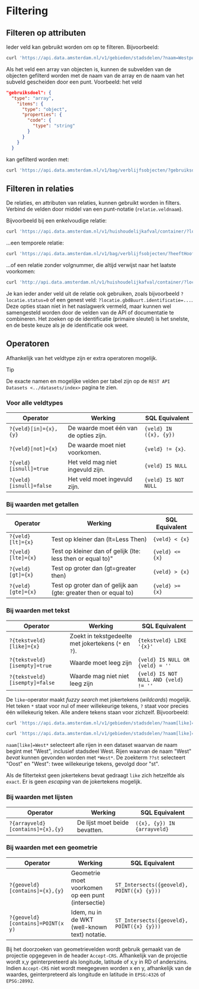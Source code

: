 # Filtering

## Filteren op attributen

Ieder veld kan gebruikt worden om op te filteren. Bijvoorbeeld:

``` bash
curl 'https://api.data.amsterdam.nl/v1/gebieden/stadsdelen/?naam=Westpoort'
```

Als het veld een array van objecten is, kunnen de subvelden van de
objecten gefilterd worden met de naam van de array en de naam van het
subveld gescheiden door een punt. Voorbeeld: het veld

``` json
"gebruiksdoel": {
  "type": "array",
    "items": {
      "type": "object",
      "properties": {
        "code": {
          "type": "string"
        }
      }
    }
  }
```

kan gefilterd worden met:

``` bash
curl 'https://api.data.amsterdam.nl/v1/bag/verblijfsobjecten/?gebruiksdoel.code=1'
```

## Filteren in relaties

De relaties, en attributen van relaties, kunnen gebruikt worden in
filters. Verbind de velden door middel van een punt-notatie
(`relatie.veldnaam`).

Bijvoorbeeld bij een enkelvoudige relatie:

``` bash
curl 'https://api.data.amsterdam.nl/v1/huishoudelijkafval/container/?locatie.id=10009'
```

...een temporele relatie:

``` bash
curl 'https://api.data.amsterdam.nl/v1/bag/verblijfsobjecten/?heeftHoofdadres.identificatie=0363200000006110&heeftHoofdadres.volgnummer=1'
```

...of een relatie zonder volgnummer, die altijd verwijst naar het
laatste voorkomen:

``` bash
curl 'http://api.data.amsterdam.nl/v1/huishoudelijkafval/container/?locatie.gbdBuurt.identificatie=03630000000770'
```

Je kan ieder ander veld uit de relatie ook gebruiken, zoals bijvoorbeeld
`?locatie.status=0` of een genest veld:
`?locatie.gbdBuurt.identificatie=...`. Deze opties staan niet in het
naslagwerk vermeld, maar kunnen wel samengesteld worden door de velden
van de API of documentatie te combineren. Het zoeken op de identificatie
(primaire sleutel) is het snelste, en de beste keuze als je de
identificatie ook weet.

## Operatoren

Afhankelijk van het veldtype zijn er extra operatoren mogelijk.

<div class="tip">

<div class="title">

Tip

</div>

De exacte namen en mogelijke velden per tabel zijn op de `REST API
Datasets <../datasets/index>` pagina te zien.

</div>

### Voor alle veldtypes

| Operator                | Werking                                | SQL Equivalent         |
| ----------------------- | -------------------------------------- | ---------------------- |
| `?{veld}[in]={x},{y}`   | De waarde moet één van de opties zijn. | `{veld} IN ({x}, {y})` |
| `?{veld}[not]={x}`      | De waarde moet niet voorkomen.         | `{veld} != {x}`.       |
| `?{veld}[isnull]=true`  | Het veld mag niet ingevuld zijn.       | `{veld} IS NULL`       |
| `?{veld}[isnull]=false` | Het veld moet ingevuld zijn.           | `{veld} IS NOT NULL`   |

### Bij waarden met getallen

| Operator           | Werking                                                          | SQL Equivalent  |
| ------------------ | ---------------------------------------------------------------- | --------------- |
| `?{veld}[lt]={x}`  | Test op kleiner dan (lt=Less Then)                               | `{veld} < {x}`  |
| `?{veld}[lte]={x}` | Test op kleiner dan of gelijk (lte: less then or equal to)"      | `{veld} <= {x}` |
| `?{veld}[gt]={x}`  | Test op groter dan (gt=greater then)                             | `{veld} > {x}`  |
| `?{veld}[gte]={x}` | Test op groter dan of gelijk aan (gte: greater then or equal to) | `{veld} >= {x}` |

### Bij waarden met tekst

| Operator                      | Werking                                              | SQL Equivalent                        |
| ----------------------------- | ---------------------------------------------------- | ------------------------------------- |
| `?{tekstveld}[like]={x}`      | Zoekt in tekstgedeelte met jokertekens (`*` en `?`). | `{tekstveld} LIKE '{x}'`              |
| `?{tekstveld}[isempty]=true`  | Waarde moet leeg zijn                                | `{veld} IS NULL OR {veld} = ''`       |
| `?{tekstveld}[isempty]=false` | Waarde mag niet niet leeg zijn                       | `{veld} IS NOT NULL AND {veld} != ''` |

De `like`-operator maakt *fuzzy search* met jokertekens (*wildcards*)
mogelijk. Het teken `*` staat voor nul of meer willekeurige tekens, `?`
staat voor precies één willekeurig teken. Alle andere tekens staan voor
zichzelf. Bijvoorbeeld:

``` bash
curl 'https://api.data.amsterdam.nl/v1/gebieden/stadsdelen/?naam[like]=West*'

curl 'https://api.data.amsterdam.nl/v1/gebieden/stadsdelen/?naam[like]=??st'
```

`naam[like]=West*` selecteert alle rijen in een dataset waarvan de naam
begint met "West", inclusief stadsdeel West. Rijen waarvan de naam
"West" *bevat* kunnen gevonden worden met `*West*`. De zoekterm `??st`
selecteert "Oost" en "West": twee willekeurige tekens, gevolgd door
"st".

Als de filtertekst geen jokertekens bevat gedraagt `like` zich hetzelfde
als `exact`. Er is geen *escaping* van de jokertekens mogelijk.

### Bij waarden met lijsten

| Operator                         | Werking                       | SQL Equivalent              |
| -------------------------------- | ----------------------------- | --------------------------- |
| `?{arrayveld}[contains]={x},{y}` | De lijst moet beide bevatten. | `({x}, {y}) IN {arrayveld}` |

### Bij waarden met een geometrie

| Operator                          | Werking                                            | SQL Equivalent                             |
| --------------------------------- | -------------------------------------------------- | ------------------------------------------ |
| `?{geoveld}[contains]={x},{y}`    | Geometrie moet voorkomen op een punt (intersectie) | `ST_Intersects({geoveld}, POINT({x} {y}))` |
| `?{geoveld}[contains]=POINT(x y)` | Idem, nu in de WKT (well-known text) notatie.      | `ST_Intersects({geoveld}, POINT({x} {y}))` |

Bij het doorzoeken van geometrievelden wordt gebruik gemaakt van de
projectie opgegeven in de header `Accept-CRS`. Afhankelijk van de
projectie wordt x,y geïnterpreteerd als longitude, latitude of x,y in RD
of anderszins. Indien `Accept-CRS` niet wordt meegegeven worden x en y,
afhankelijk van de waardes, geinterpreteerd als longitude en latitude in
`EPSG:4326` of `EPSG:28992`.
